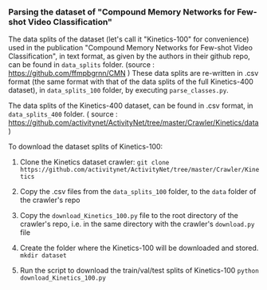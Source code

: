 ### Parsing the dataset of "Compound Memory Networks for Few-shot Video Classification"

The data splits of the dataset (let's call it "Kinetics-100" for convenience) used in the publication "Compound Memory Networks for Few-shot Video Classification", in text format, as given by the authors in their github repo, can be found in `data_splits` folder. (source : https://github.com/ffmpbgrnn/CMN )
These data splits are re-written in .csv format (the same format with that of the data splits of the full Kinetics-400 dataset), in `data_splits_100` folder, by executing `parse_classes.py`.

The data splits of the Kinetics-400 dataset, can be found in .csv format, in `data_splits_400` folder. ( source : https://github.com/activitynet/ActivityNet/tree/master/Crawler/Kinetics/data )

To download the dataset splits of Kinetics-100:
1. Clone the Kinetics dataset crawler:
``
git clone https://github.com/activitynet/ActivityNet/tree/master/Crawler/Kinetics
``

2. Copy the .csv files from the `data_splits_100` folder, to the `data` folder of the crawler's repo

3. Copy the `download_Kinetics_100.py` file to the root directory of the crawler's repo, i.e. in the same directory with the crawler's `download.py` file

4. Create the folder where the  Kinetics-100 will be downloaded and stored.
``
mkdir dataset
``

5. Run the script to download the train/val/test splits of Kinetics-100
``
python download_Kinetics_100.py
``
